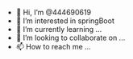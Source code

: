 - 👋 Hi, I’m @444690619
- 👀 I’m interested in springBoot
- 🌱 I’m currently learning ...
- 💞️ I’m looking to collaborate on ...
- 📫 How to reach me ...

<!---
444690619/444690619 is a ✨ special ✨ repository because its `README.md` (this file) appears on your GitHub profile.
You can click the Preview link to take a look at your changes.
--->
